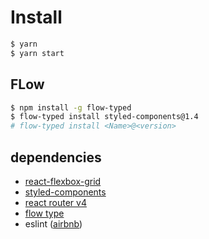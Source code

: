 # Install
```sh
$ yarn
$ yarn start
```

## FLow
```sh
$ npm install -g flow-typed
$ flow-typed install styled-components@1.4
# flow-typed install <Name>@<version>
```

## dependencies
- [react-flexbox-grid](https://github.com/roylee0704/react-flexbox-grid)
- [styled-components](https://github.com/styled-components/styled-components)
- [react router v4](https://reacttraining.com/react-router/web/api/)
- [flow type](https://github.com/flowtype/flow-typed)
- eslint ([airbnb](https://github.com/airbnb/javascript/tree/master/packages/eslint-config-airbnb))
